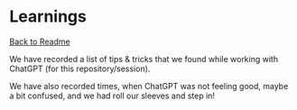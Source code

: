 # Learnings

[Back to Readme](./Readme.md)

We have recorded a list of tips & tricks that we found while working with ChatGPT (for this repository/session).

We have also recorded times, when ChatGPT was not feeling good, maybe a bit confused, and we had roll our sleeves and step in!




